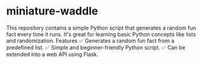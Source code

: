 # miniature-waddle
This repository contains a simple Python script that generates a random fun fact every time it runs. It's great for learning basic Python concepts like lists and randomization.  Features  ✅ Generates a random fun fact from a predefined list. ✅ Simple and beginner-friendly Python script. ✅ Can be extended into a web API using Flask.
